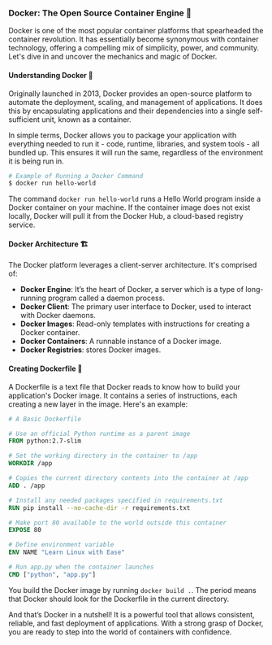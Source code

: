 ### Docker: The Open Source Container Engine 🐳

Docker is one of the most popular container platforms that spearheaded the container revolution. It has essentially become synonymous with container technology, offering a compelling mix of simplicity, power, and community. Let's dive in and uncover the mechanics and magic of Docker. 

#### Understanding Docker 🎁

Originally launched in 2013, Docker provides an open-source platform to automate the deployment, scaling, and management of applications. It does this by encapsulating applications and their dependencies into a single self-sufficient unit, known as a container. 

In simple terms, Docker allows you to package your application with everything needed to run it - code, runtime, libraries, and system tools - all bundled up. This ensures it will run the same, regardless of the environment it is being run in. 

```bash
# Example of Running a Docker Command
$ docker run hello-world
```
The command `docker run hello-world` runs a Hello World program inside a Docker container on your machine. If the container image does not exist locally, Docker will pull it from the Docker Hub, a cloud-based registry service.

#### Docker Architecture 🏗️ 

The Docker platform leverages a client-server architecture. It's comprised of:

- **Docker Engine**: It’s the heart of Docker, a server which is a type of long-running program called a daemon process.
- **Docker Client**: The primary user interface to Docker, used to interact with Docker daemons.
- **Docker Images**: Read-only templates with instructions for creating a Docker container.
- **Docker Containers**: A runnable instance of a Docker image.
- **Docker Registries**: stores Docker images.

#### Creating Dockerfile 🏰

A Dockerfile is a text file that Docker reads to know how to build your application's Docker image. It contains a series of instructions, each creating a new layer in the image. Here's an example:

```dockerfile
# A Basic Dockerfile

# Use an official Python runtime as a parent image
FROM python:2.7-slim

# Set the working directory in the container to /app
WORKDIR /app

# Copies the current directory contents into the container at /app
ADD . /app

# Install any needed packages specified in requirements.txt
RUN pip install --no-cache-dir -r requirements.txt

# Make port 80 available to the world outside this container
EXPOSE 80

# Define environment variable
ENV NAME "Learn Linux with Ease"

# Run app.py when the container launches
CMD ["python", "app.py"]
```
You build the Docker image by running `docker build .`. The period means that Docker should look for the Dockerfile in the current directory.

And that’s Docker in a nutshell! It is a powerful tool that allows consistent, reliable, and fast deployment of applications. With a strong grasp of Docker, you are ready to step into the world of containers with confidence.